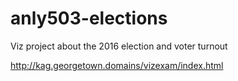 # anly503-elections
Viz project about the 2016 election and voter turnout

http://kag.georgetown.domains/vizexam/index.html
